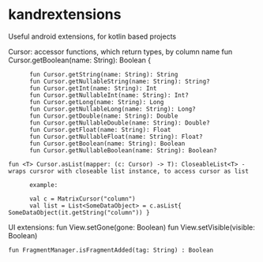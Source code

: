 # kandrextensions
Useful android extensions, for kotlin based projects

Cursor: 
    accessor functions, which return types, by column name
        fun Cursor.getBoolean(name: String): Boolean {

          fun Cursor.getString(name: String): String 
          fun Cursor.getNullableString(name: String): String?
          fun Cursor.getInt(name: String): Int 
          fun Cursor.getNullableInt(name: String): Int?
          fun Cursor.getLong(name: String): Long
          fun Cursor.getNullableLong(name: String): Long?
          fun Cursor.getDouble(name: String): Double
          fun Cursor.getNullableDouble(name: String): Double?
          fun Cursor.getFloat(name: String): Float
          fun Cursor.getNullableFloat(name: String): Float?
          fun Cursor.getBoolean(name: String): Boolean
          fun Cursor.getNullableBoolean(name: String): Boolean?
          
    fun <T> Cursor.asList(mapper: (c: Cursor) -> T): CloseableList<T> - wraps cursror with closeable list instance, to access cursor as list
          
          example:
          
          val c = MatrixCursor("column")
          val list = List<SomeDataObject> = c.asList{ SomeDataObject(it.getString("column")) }
          
  
UI extensions:
    fun View.setGone(gone: Boolean)
    fun View.setVisible(visible: Boolean)
    
    fun FragmentManager.isFragmentAdded(tag: String) : Boolean
